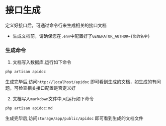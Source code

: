 # 接口生成

定义好接口后，可通过命令行来生成相关的接口文档

* 生成文档前，请确保您在`.env`中配置好了`GENERATOR_AUTHOR={您的名字}`

### 生成命令

1. 文档写入数据库,运行如下命令

```shell
php artisan apidoc
```

生成完毕后,访问`http://localhost/apidoc` 即可看到生成的文档，如生成的有问题，可检查相关接口配置是否定义好


2. 文档写入`markdown`文件中,可运行如下命令

```shell
php artisan apidoc:md
```

生成完毕后,访问`storage/app/public/apidoc` 即可看到生成的文档文件